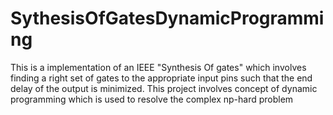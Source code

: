 # SythesisOfGatesDynamicProgramming
This is a implementation of an IEEE "Synthesis Of gates" which involves finding a right set of gates to the appropriate input pins such that the end delay of the output is minimized. This project involves concept of dynamic programming which is used to resolve the complex np-hard problem

